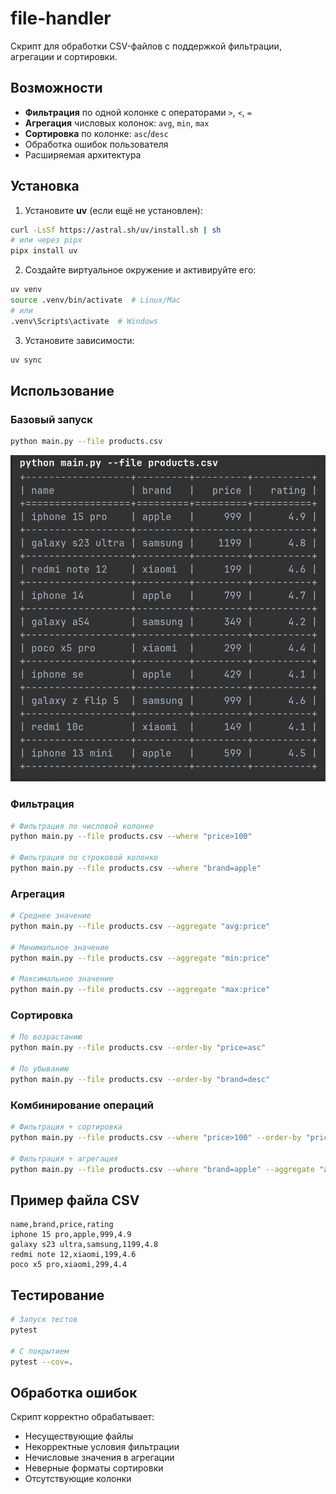 # file-handler

Скрипт для обработки CSV-файлов с поддержкой фильтрации, агрегации и сортировки.

## Возможности

- **Фильтрация** по одной колонке с операторами `>`, `<`, `=`
- **Агрегация** числовых колонок: `avg`, `min`, `max`
- **Сортировка** по колонке: `asc`/`desc`
- Обработка ошибок пользователя
- Расширяемая архитектура

## Установка

1. Установите **uv** (если ещё не установлен):

```bash
curl -LsSf https://astral.sh/uv/install.sh | sh
# или через pipx
pipx install uv
```

2. Создайте виртуальное окружение и активируйте его:

```bash
uv venv
source .venv/bin/activate  # Linux/Mac
# или
.venv\Scripts\activate  # Windows
```

3. Установите зависимости:

```bash
uv sync
```

## Использование

### Базовый запуск
```bash
python main.py --file products.csv
```
![img.png](img.png)

### Фильтрация
```bash
# Фильтрация по числовой колонке
python main.py --file products.csv --where "price>100"

# Фильтрация по строковой колонке
python main.py --file products.csv --where "brand=apple"
```

### Агрегация
```bash
# Среднее значение
python main.py --file products.csv --aggregate "avg:price"

# Минимальное значение
python main.py --file products.csv --aggregate "min:price"

# Максимальное значение
python main.py --file products.csv --aggregate "max:price"
```

### Сортировка
```bash
# По возрастанию
python main.py --file products.csv --order-by "price=asc"

# По убыванию
python main.py --file products.csv --order-by "brand=desc"
```

### Комбинирование операций
```bash
# Фильтрация + сортировка
python main.py --file products.csv --where "price>100" --order-by "price=desc"

# Фильтрация + агрегация
python main.py --file products.csv --where "brand=apple" --aggregate "avg:price"
```

## Пример файла CSV

```csv
name,brand,price,rating
iphone 15 pro,apple,999,4.9
galaxy s23 ultra,samsung,1199,4.8
redmi note 12,xiaomi,199,4.6
poco x5 pro,xiaomi,299,4.4
```

## Тестирование

```bash
# Запуск тестов
pytest

# С покрытием
pytest --cov=.
```

## Обработка ошибок

Скрипт корректно обрабатывает:
- Несуществующие файлы
- Некорректные условия фильтрации
- Нечисловые значения в агрегации
- Неверные форматы сортировки
- Отсутствующие колонки 